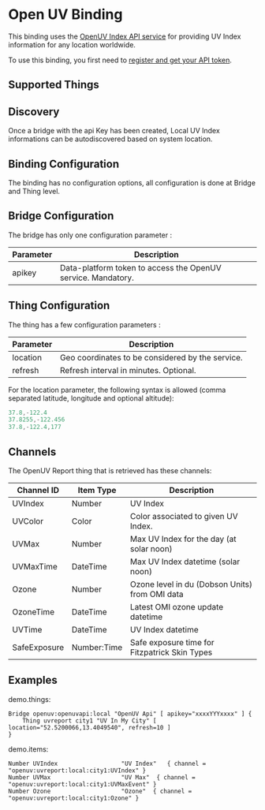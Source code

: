 # Open UV Binding

This binding uses the [OpenUV Index API service](https://www.openuv.io/) for providing UV Index information for any location worldwide.

To use this binding, you first need to [register and get your API token](https://www.openuv.io/auth/google).

## Supported Things

## Discovery

Once a bridge with the api Key has been created, Local UV Index informations can be autodiscovered based on system location.

## Binding Configuration

The binding has no configuration options, all configuration is done at Bridge and Thing level.

## Bridge Configuration

The bridge has only one configuration parameter :

| Parameter | Description                                                  |
|-----------|--------------------------------------------------------------|
| apikey    | Data-platform token to access the OpenUV service. Mandatory. |

## Thing Configuration

The thing has a few configuration parameters :

| Parameter | Description                                                  |
|-----------|--------------------------------------------------------------|
| location  | Geo coordinates to be considered by the service.             |
| refresh   | Refresh interval in minutes. Optional.                       |

For the location parameter, the following syntax is allowed (comma separated latitude, longitude and optional altitude):

```java
37.8,-122.4
37.8255,-122.456
37.8,-122.4,177
```

## Channels

The OpenUV Report thing that is retrieved has these channels:

| Channel ID   | Item Type   | Description                                    |
|--------------|-------------|------------------------------------------------|
| UVIndex      | Number      | UV Index                                       |
| UVColor      | Color       | Color associated to given UV Index.            |
| UVMax        | Number      | Max UV Index for the day (at solar noon)       |
| UVMaxTime    | DateTime    | Max UV Index datetime (solar noon)             |
| Ozone        | Number      | Ozone level in du (Dobson Units) from OMI data |
| OzoneTime    | DateTime    | Latest OMI ozone update datetime               |
| UVTime       | DateTime    | UV Index datetime                              |
| SafeExposure | Number:Time | Safe exposure time for Fitzpatrick Skin Types  |

## Examples

demo.things:

```xtend
Bridge openuv:openuvapi:local "OpenUV Api" [ apikey="xxxxYYYxxxx" ] {
    Thing uvreport city1 "UV In My City" [ location="52.5200066,13.4049540", refresh=10 ]
}

```

demo.items:

```xtend
Number UVIndex                  "UV Index"   { channel = "openuv:uvreport:local:city1:UVIndex" }   
Number UVMax                    "UV Max"  { channel = "openuv:uvreport:local:city1:UVMaxEvent" }   
Number Ozone                    "Ozone"  { channel = "openuv:uvreport:local:city1:Ozone" }   
```

